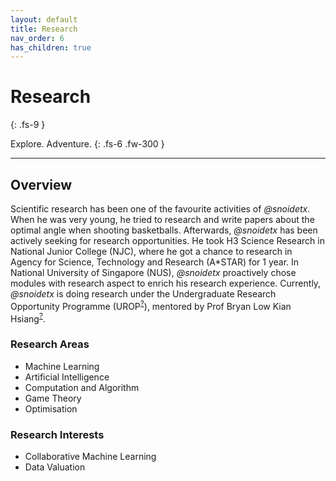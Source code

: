 ```yaml
---
layout: default
title: Research
nav_order: 6
has_children: true
---
```


# Research
{: .fs-9 }

Explore. Adventure.
{: .fs-6 .fw-300 }

---

## Overview

Scientific research has been one of the favourite activities of *@snoidetx*. When he was very young, he tried to research and write papers about the optimal angle when shooting basketballs. Afterwards, *@snoidetx* has been actively seeking for research opportunities. He took H3 Science Research in National Junior College (NJC), where he got a chance to research in Agency for Science, Technology and Research (A\*STAR) for 1 year. In National University of Singapore (NUS), *@snoidetx* proactively chose modules with research aspect to enrich his research experience. Currently, *@snoidetx* is doing research under the Undergraduate Research Opportunity Programme (UROP<sup>[?](https://www.comp.nus.edu.sg/programmes/ug/project/urop/)</sup>), mentored by Prof Bryan Low Kian Hsiang<sup>[?](https://www.comp.nus.edu.sg/cs/people/lowkh/)</sup>.

### Research Areas

* Machine Learning
* Artificial Intelligence
* Computation and Algorithm
* Game Theory
* Optimisation

### Research Interests

* Collaborative Machine Learning
* Data Valuation
